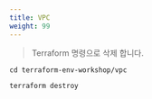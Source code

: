 ```yaml
---
title: VPC
weight: 99
---
```


> Terraform 명령으로 삭제 합니다.

```
cd terraform-env-workshop/vpc

terraform destroy
```
